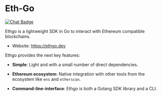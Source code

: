 
# Eth-Go

[![Chat Badge]][chat link]

[chat badge]: https://img.shields.io/badge/chat-discord-%237289da
[chat link]: https://discord.gg/5A6Qm2u4yK

Ethgo is a lightweight SDK in Go to interact with Ethereum compatible blockchains.

- Website: https://ethgo.dev

Ethgo provides the next key features:

- **Simple**: Light and with a small number of direct dependencies.

- **Ethereum ecosystem**: Native integration with other tools from the ecosystem like `ens` and `etherscan`.

- **Command-line-interface**: Ethgo is both a Golang SDK library and a CLI.
